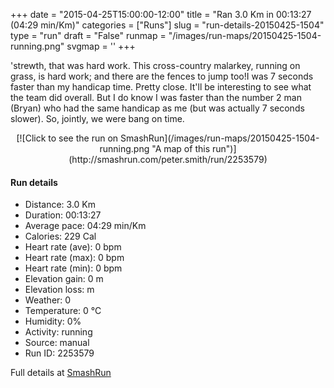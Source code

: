 +++
date = "2015-04-25T15:00:00-12:00"
title = "Ran 3.0 Km in 00:13:27 (04:29 min/Km)"
categories = ["Runs"]
slug = "run-details-20150425-1504"
type = "run"
draft = "False"
runmap = "/images/run-maps/20150425-1504-running.png"
svgmap = '<polyline points="">'
+++

&#39;strewth, that was hard work. This cross-country malarkey, running on grass, is hard work; and there are the fences to jump too!I was 7 seconds faster than my handicap time. Pretty close. It&#39;ll be interesting to see what the team did overall. But I do know I was faster than the number 2 man (Bryan) who had the same handicap as me (but was actually 7 seconds slower). So, jointly, we were bang on time.

<!--more-->

<center>
[![Click to see the run on SmashRun](/images/run-maps/20150425-1504-running.png "A map of this run")](http://smashrun.com/peter.smith/run/2253579)
</center>

#### Run details

* Distance: 3.0 Km
* Duration: 00:13:27
* Average pace: 04:29 min/Km
* Calories: 229 Cal
* Heart rate (ave): 0 bpm
* Heart rate (max): 0 bpm
* Heart rate (min): 0 bpm
* Elevation gain: 0 m
* Elevation loss:  m
* Weather: 0
* Temperature: 0 &deg;C
* Humidity: 0%
* Activity: running
* Source: manual
* Run ID: 2253579

Full details at [SmashRun](http://smashrun.com/peter.smith/run/2253579)